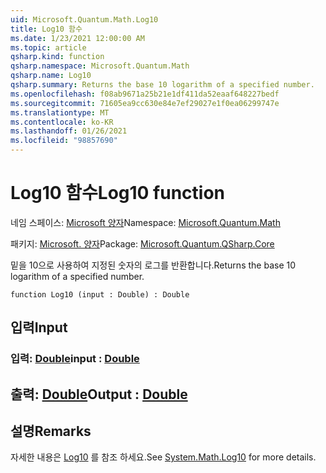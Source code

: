```yaml
---
uid: Microsoft.Quantum.Math.Log10
title: Log10 함수
ms.date: 1/23/2021 12:00:00 AM
ms.topic: article
qsharp.kind: function
qsharp.namespace: Microsoft.Quantum.Math
qsharp.name: Log10
qsharp.summary: Returns the base 10 logarithm of a specified number.
ms.openlocfilehash: f08ab9671a25b21e1df411da52eaaf648227bedf
ms.sourcegitcommit: 71605ea9cc630e84e7ef29027e1f0ea06299747e
ms.translationtype: MT
ms.contentlocale: ko-KR
ms.lasthandoff: 01/26/2021
ms.locfileid: "98857690"
---
```

# <a name="log10-function"></a><span data-ttu-id="13547-102">Log10 함수</span><span class="sxs-lookup"><span data-stu-id="13547-102">Log10 function</span></span>

<span data-ttu-id="13547-103">네임 스페이스: [Microsoft 양자](xref:Microsoft.Quantum.Math)</span><span class="sxs-lookup"><span data-stu-id="13547-103">Namespace: [Microsoft.Quantum.Math](xref:Microsoft.Quantum.Math)</span></span>

<span data-ttu-id="13547-104">패키지: [Microsoft. 양자](https://nuget.org/packages/Microsoft.Quantum.QSharp.Core)</span><span class="sxs-lookup"><span data-stu-id="13547-104">Package: [Microsoft.Quantum.QSharp.Core](https://nuget.org/packages/Microsoft.Quantum.QSharp.Core)</span></span>


<span data-ttu-id="13547-105">밑을 10으로 사용하여 지정된 숫자의 로그를 반환합니다.</span><span class="sxs-lookup"><span data-stu-id="13547-105">Returns the base 10 logarithm of a specified number.</span></span>

```qsharp
function Log10 (input : Double) : Double
```


## <a name="input"></a><span data-ttu-id="13547-106">입력</span><span class="sxs-lookup"><span data-stu-id="13547-106">Input</span></span>

### <a name="input--double"></a><span data-ttu-id="13547-107">입력: [Double](xref:microsoft.quantum.lang-ref.double)</span><span class="sxs-lookup"><span data-stu-id="13547-107">input : [Double](xref:microsoft.quantum.lang-ref.double)</span></span>





## <a name="output--double"></a><span data-ttu-id="13547-108">출력: [Double](xref:microsoft.quantum.lang-ref.double)</span><span class="sxs-lookup"><span data-stu-id="13547-108">Output : [Double](xref:microsoft.quantum.lang-ref.double)</span></span>



## <a name="remarks"></a><span data-ttu-id="13547-109">설명</span><span class="sxs-lookup"><span data-stu-id="13547-109">Remarks</span></span>

<span data-ttu-id="13547-110">자세한 내용은 [Log10](https://docs.microsoft.com/dotnet/api/system.math.log10) 를 참조 하세요.</span><span class="sxs-lookup"><span data-stu-id="13547-110">See [System.Math.Log10](https://docs.microsoft.com/dotnet/api/system.math.log10) for more details.</span></span>